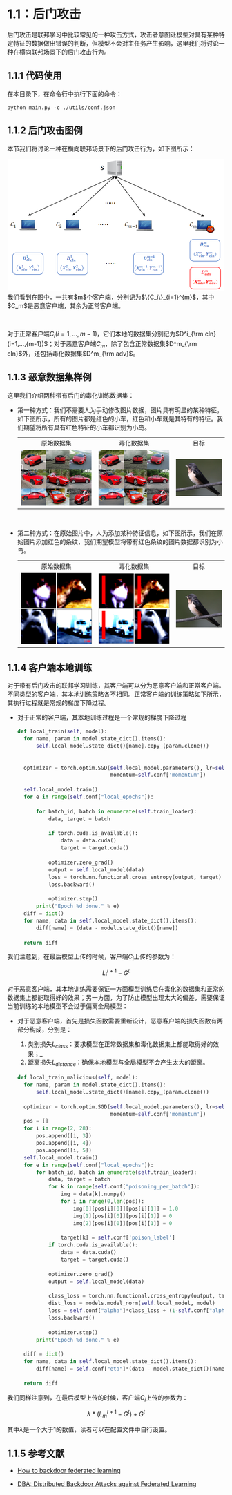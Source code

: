 # 1.1：后门攻击

后门攻击是联邦学习中比较常见的一种攻击方式，攻击者意图让模型对具有某种特定特征的数据做出错误的判断，但模型不会对主任务产生影响，这里我们将讨论一种在横向联邦场景下的后门攻击行为。



## 1.1.1 代码使用

在本目录下，在命令行中执行下面的命令：

```
python main.py -c ./utils/conf.json
```


## 1.1.2 后门攻击图例

本节我们将讨论一种在横向联邦场景下的后门攻击行为，如下图所示：

<div align=center>
<img width="500" src="./images/fl_backdoor.png" alt="横向联邦学习后门攻击示例"/>
</div>
我们看到在图中，一共有$m$个客户端，分别记为$\{C_i\}_{i=1}^{m}$，其中$C_m$是恶意客户端，其余为正常客户端。

&nbsp;

对于正常客户端$C_i (i=1,...,{m-1})$，它们本地的数据集分别记为$D^i_{\rm cln} (i=1,...,{m-1})$；对于恶意客户端$C_m$，除了包含正常数据集$D^m_{\rm cln}$外，还包括毒化数据集$D^m_{\rm adv}$。



## 1.1.3 恶意数据集样例

这里我们介绍两种带有后门的毒化训练数据集：

- 第一种方式：我们不需要人为手动修改图片数据，图片具有明显的某种特征，如下图所示，所有的图片都是红色的小车，红色和小车就是其特有的特征。我们期望将所有具有红色特征的小车都识别为小鸟。

  <table border=0>
  	<tbody>
  		<tr>
  			<td width="30%" align="center"> 原始数据集 </td>
  			<td width="30%" align="center"> 毒化数据集 </td>
  			<td width="20%" align="center"> 目标 </td>
  		</tr>
          <tr>
  			<td width="30%" > <img src="./images/normal_image.png"> </td>
  			<td width="30%" > <img src="./images/normal_image.png"> </td>
  			<td width="20%"> <img src="./images/target.png"> </td>
  		</tr>
      </tbody>
  </table>

<br/>

- 第二种方式：在原始图片中，人为添加某种特征信息，如下图所示，我们在原始图片添加红色的条纹，我们期望模型将带有红色条纹的图片数据都识别为小鸟。

  <table border=0>
  	<tbody>
  		<tr>
  			<td width="30%" align="center"> 原始数据集 </td>
  			<td width="30%" align="center"> 毒化数据集 </td>
  			<td width="20%" align="center"> 目标 </td>
  		</tr>
          <tr>
  			<td width="30%" > <img src="./images/normal_image_1.png"> </td>
  			<td width="30%" > <img src="./images/poison_image.png"> </td>
  			<td width="20%"> <img src="./images/target.png"> </td>
  		</tr>
      </tbody>
  </table>

<bt/>

## 1.1.4 客户端本地训练

对于带有后门攻击的联邦学习训练，其客户端可以分为恶意客户端和正常客户端。不同类型的客户端，其本地训练策略各不相同。正常客户端的训练策略如下所示，其执行过程就是常规的梯度下降过程。

* 对于正常的客户端，其本地训练过程是一个常规的梯度下降过程

  ```python
  def local_train(self, model):
  	for name, param in model.state_dict().items():
  		self.local_model.state_dict()[name].copy_(param.clone())
  
  
  	optimizer = torch.optim.SGD(self.local_model.parameters(), lr=self.conf['lr'],
  								momentum=self.conf['momentum'])
  	
  	self.local_model.train()
  	for e in range(self.conf["local_epochs"]):
  		
  		for batch_id, batch in enumerate(self.train_loader):
  			data, target = batch
  			
  			if torch.cuda.is_available():
  				data = data.cuda()
  				target = target.cuda()
  		
  			optimizer.zero_grad()
  			output = self.local_model(data)
  			loss = torch.nn.functional.cross_entropy(output, target)
  			loss.backward()
  		
  			optimizer.step()
  		print("Epoch %d done." % e)	
  	diff = dict()
  	for name, data in self.local_model.state_dict().items():
  		diff[name] = (data - model.state_dict()[name])
  		
  	return diff
  ```

我们注意到，在最后模型上传的时候，客户端$C_i$上传的参数为：

$$L_i^{t+1} - G^{t}$$

对于恶意客户端，其本地训练需要保证一方面模型训练后在毒化的数据集和正常的数据集上都能取得好的效果；另一方面，为了防止模型出现太大的偏差，需要保证当前训练的本地模型不会过于偏离全局模型：

- 对于恶意客户端，首先是损失函数需要重新设计，恶意客户端的损失函数有两部分构成，分别是：

  1. 类别损失$L_{class}$：要求模型在正常数据集和毒化数据集上都能取得好的效果；_
  2. 距离损失$L_{distance}$：确保本地模型与全局模型不会产生太大的距离。
  
  ```python
  def local_train_malicious(self, model):
  	for name, param in model.state_dict().items():
  		self.local_model.state_dict()[name].copy_(param.clone())
  
  	optimizer = torch.optim.SGD(self.local_model.parameters(), lr=self.conf['lr'],
  								momentum=self.conf['momentum'])
  	pos = []
  	for i in range(2, 28):
  		pos.append([i, 3])
  		pos.append([i, 4])
  		pos.append([i, 5])	
  	self.local_model.train()
  	for e in range(self.conf["local_epochs"]):
  		for batch_id, batch in enumerate(self.train_loader):
  			data, target = batch
  			for k in range(self.conf["poisoning_per_batch"]):
  				img = data[k].numpy()
  				for i in range(0,len(pos)):
  					img[0][pos[i][0]][pos[i][1]] = 1.0
  					img[1][pos[i][0]][pos[i][1]] = 0
  					img[2][pos[i][0]][pos[i][1]] = 0
  				
  				target[k] = self.conf['poison_label']
  			if torch.cuda.is_available():
  				data = data.cuda()
  				target = target.cuda()
  		
  			optimizer.zero_grad()
  			output = self.local_model(data)
  			
  			class_loss = torch.nn.functional.cross_entropy(output, target)
  			dist_loss = models.model_norm(self.local_model, model)
  			loss = self.conf["alpha"]*class_loss + (1-self.conf["alpha"])*dist_loss
  			loss.backward()
  		
  			optimizer.step()
  		print("Epoch %d done." % e)
  		
  	diff = dict()
  	for name, data in self.local_model.state_dict().items():
  		diff[name] = self.conf["eta"]*(data - model.state_dict()[name])+model.state_dict()[name]
  		
  	return diff		
  
  ```

我们同样注意到，在最后模型上传的时候，客户端$C_i$上传的参数为：

$$\lambda*(L_m^{t+1} - G^{t})+G^t$$

其中$\lambda$是一个大于1的数值，读者可以在配置文件中自行设置。

## 1.1.5 参考文献

- [How to backdoor federated learning](https://arxiv.org/pdf/1807.00459.pdf)

- [DBA: Distributed Backdoor Attacks against Federated Learning](https://openreview.net/pdf?id=rkgyS0VFvr)

